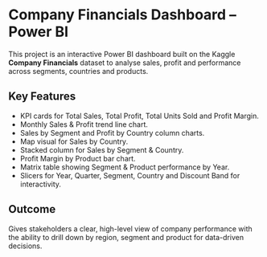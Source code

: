 # Company Financials Dashboard – Power BI

This project is an interactive Power BI dashboard built on the Kaggle **Company Financials** dataset to analyse sales, profit and performance across segments, countries and products.

## Key Features
- KPI cards for Total Sales, Total Profit, Total Units Sold and Profit Margin.
- Monthly Sales & Profit trend line chart.
- Sales by Segment and Profit by Country column charts.
- Map visual for Sales by Country.
- Stacked column for Sales by Segment & Country.
- Profit Margin by Product bar chart.
- Matrix table showing Segment & Product performance by Year.
- Slicers for Year, Quarter, Segment, Country and Discount Band for interactivity.

## Outcome
Gives stakeholders a clear, high-level view of company performance with the ability to drill down by region, segment and product for data-driven decisions.
